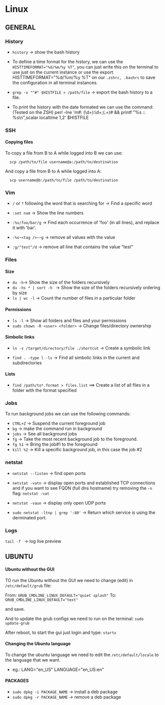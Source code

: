 # Linux

## GENERAL

### History

+ `history` -> show the bash history

+ To define a time format for the history, we can use the `HISTTIMEFORMAT="%d/%m/%y %T"`, you can just write this on the terminal to use just on the current instance or use the
      export HISTTIMEFORMAT="%d/%m/%y %T"
  on our `.zshrc, .bashrc` to save the configuration in all terminal instances.
+   `grep -v "^#" $HISTFILE > /path/file` -> export the bash history to a file.
+ To print the history with the date formated we can use the command: (Tested on the ZSH)
      perl -lne 'm#: (\d+):\d+;(.+)# && printf "%s :: %s\n",scalar localtime $1,$2' $HISTFILE


### SSH

#### Copying files

To copy a file from B to A while logged into B we can use:

      scp /path/to/file username@a:/path/to/destination   
And copy a file from B to A while logged into A:

      scp username@b:/path/to/file /path/to/destination


### Vim

+ `/` or `?` following the word that is searching for -> Find a specific word

+ `:set num` -> Show the line numbers

+ `:%s/foo/bar/g` -> Find each occurrence of 'foo' (in all lines), and replace it with 'bar'.

+ `:%s~<tag />~~g` -> remove all values with the value <tag />

+ `:g/"test"/d` -> remove all line that contains the value "test"


### Files

#### Size

+ `du -h`-> Show the size of the folders recursively
+ `du -hs * | sort -h ` -> Show the size of the folders recursively ordering by size
+ `ls | wc -l` -> Count the number of files in a particular folder

#### Permissions

+ `ls -l` -> Show all folders and files and your permissions
+ `sudo chown -R <user> <folder>`	-> Change files/directory ownership

#### Simbolic links

+ `ln -s /target/directory/file ./shortcut` -> Create a symbolic link

+ `find . -type l -ls` -> Find all simbolic links in the current and subdirectories

#### Lists
+ `find /path/to*.format > files.list` ==> Create a list of all files in a folder with the format specified



### Jobs

To run background jobs we can use the following commands:
+ `CTRL+Z` -> Suspend the current foreground job
+ `bg` -> make the command run in background
+ `jobs` -> See all background jobs
+ `fg` -> Take the most recent background job to the foreground.
+ `fg %1` -> Bring the job#1 to the foreground
+ `kill %2` -> Kill a specific background job, in this case the job #2

### netstat

+ `netstat --listen` -> find open ports

+ `netstat -vatn` -> display open ports and established TCP connections
and if  you want to see FQDN (full dns hostname) try removing the `-n` flag:  `netstat -vat`

+ `netstat -vaun` -> display only open UDP ports

+ `sudo netstat -ltnp | grep ':80'` -> Return which service is using the derminated port.

### Logs
`tail -f ` -> log live preview


## UBUNTU

#### Ubuntu without the GUI
TO run the Ubuntu without the GUI  we need to change (edit) in `/etc/default/grub` file:

From: `GRUB_CMDLINE_LINUX_DEFAULT="quiet splash"`
To: `GRUB_CMDLINE_LINUX_DEFAULT="text"`

and save.

And to update the grub configs we need to run on the terminal:
`sudo update-grub`

After reboot, to start the gui just login and type:
`startx`

#### Changing the Ubuntu language

To change the ubuntu language we need to edit the `/etc/default/locale` to the language that we want.
+ eg.:
      LANG="en_US"
      LANGUAGE="en_US:en"

#### PACKAGES

+ `sudo dpkg -i PACKAGE_NAME`	-> install a deb package
+ `sudo dpkg -r PACKAGE_NAME` -> remove a deb package
